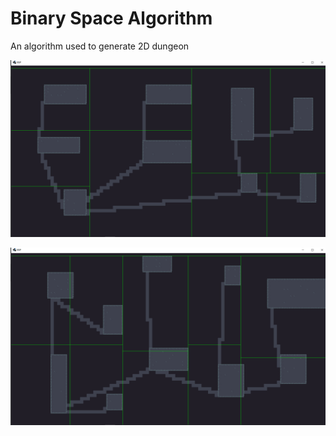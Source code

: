 # Binary Space Algorithm

An algorithm used to generate 2D dungeon

<p align="center">
<img src="https://github.com/ianparcs/binary-space-algorithm/blob/master/android/assets/sample/sample_1.png"/>
 </p>
  <p></p>
 <p></p>
  <p></p>
 <p>
<img src="https://github.com/ianparcs/binary-space-algorithm/blob/master/android/assets/sample/sample_2.png"/>
</p>
  
